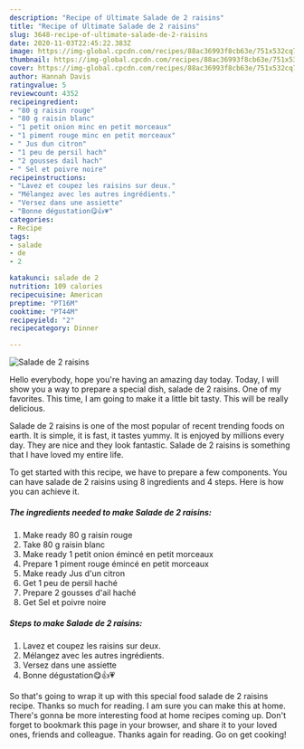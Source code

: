 ```yaml
---
description: "Recipe of Ultimate Salade de 2 raisins"
title: "Recipe of Ultimate Salade de 2 raisins"
slug: 3648-recipe-of-ultimate-salade-de-2-raisins
date: 2020-11-03T22:45:22.383Z
image: https://img-global.cpcdn.com/recipes/88ac36993f8cb63e/751x532cq70/salade-de-2-raisins-photo-principale-de-la-recette.jpg
thumbnail: https://img-global.cpcdn.com/recipes/88ac36993f8cb63e/751x532cq70/salade-de-2-raisins-photo-principale-de-la-recette.jpg
cover: https://img-global.cpcdn.com/recipes/88ac36993f8cb63e/751x532cq70/salade-de-2-raisins-photo-principale-de-la-recette.jpg
author: Hannah Davis
ratingvalue: 5
reviewcount: 4352
recipeingredient:
- "80 g raisin rouge"
- "80 g raisin blanc"
- "1 petit onion minc en petit morceaux"
- "1 piment rouge minc en petit morceaux"
- " Jus dun citron"
- "1 peu de persil hach"
- "2 gousses dail hach"
- " Sel et poivre noire"
recipeinstructions:
- "Lavez et coupez les raisins sur deux."
- "Mélangez avec les autres ingrédients."
- "Versez dans une assiette"
- "Bonne dégustation😋👍💗"
categories:
- Recipe
tags:
- salade
- de
- 2

katakunci: salade de 2 
nutrition: 109 calories
recipecuisine: American
preptime: "PT16M"
cooktime: "PT44M"
recipeyield: "2"
recipecategory: Dinner

---
```



![Salade de 2 raisins](https://img-global.cpcdn.com/recipes/88ac36993f8cb63e/751x532cq70/salade-de-2-raisins-photo-principale-de-la-recette.jpg)

Hello everybody, hope you're having an amazing day today. Today, I will show you a way to prepare a special dish, salade de 2 raisins. One of my favorites. This time, I am going to make it a little bit tasty. This will be really delicious.



Salade de 2 raisins is one of the most popular of recent trending foods on earth. It is simple, it is fast, it tastes yummy. It is enjoyed by millions every day. They are nice and they look fantastic. Salade de 2 raisins is something that I have loved my entire life.


To get started with this recipe, we have to prepare a few components. You can have salade de 2 raisins using 8 ingredients and 4 steps. Here is how you can achieve it.

<!--inarticleads1-->

##### The ingredients needed to make Salade de 2 raisins:

1. Make ready 80 g raisin rouge
1. Take 80 g raisin blanc
1. Make ready 1 petit onion émincé en petit morceaux
1. Prepare 1 piment rouge émincé en petit morceaux
1. Make ready  Jus d&#39;un citron
1. Get 1 peu de persil haché
1. Prepare 2 gousses d&#39;ail haché
1. Get  Sel et poivre noire




<!--inarticleads2-->

##### Steps to make Salade de 2 raisins:

1. Lavez et coupez les raisins sur deux.
1. Mélangez avec les autres ingrédients.
1. Versez dans une assiette
1. Bonne dégustation😋👍💗




So that's going to wrap it up with this special food salade de 2 raisins recipe. Thanks so much for reading. I am sure you can make this at home. There's gonna be more interesting food at home recipes coming up. Don't forget to bookmark this page in your browser, and share it to your loved ones, friends and colleague. Thanks again for reading. Go on get cooking!
